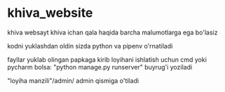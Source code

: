 # khiva_website

khiva websayt khiva ichan qala haqida barcha malumotlarga ega bo'lasiz

kodni yuklashdan oldin sizda python va pipenv o'rnatiladi

fayllar yuklab olingan papkaga kirib loyihani ishlatish uchun cmd yoki pycharm bolsa: "python manage.py runserver" buyrug'i yoziladi

"loyiha manzili"/admin/ admin qismiga o'tiladi

